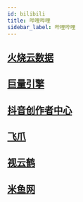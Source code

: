 ```yaml
---
id: bilibili
title: 哔哩哔哩
sidebar_label: 哔哩哔哩
---
```

## [火烧云数据](https://www.hsydata.com/index)

## [巨量引擎](https://www.oceanengine.com/)

## [抖音创作者中心](https://creator.douyin.com/)

## [飞爪](https://dy.feigua.cn/)

## [视云鹤](https://www.videospread.biz/)

## [米鱼网](https://www.meuxz.com/)


